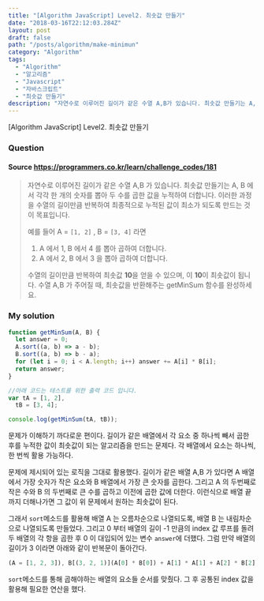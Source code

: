 ```yaml
---
title: "[Algorithm JavaScript] Level2. 최솟값 만들기"
date: "2018-03-16T22:12:03.284Z"
layout: post
draft: false
path: "/posts/algorithm/make-minimun"
category: "Algorithm"
tags:
  - "Algorithm"
  - "알고리즘"
  - "Javascript"
  - "자바스크립트"
  - "최솟값 만들기"
description: "자연수로 이루어진 길이가 같은 수열 A,B가 있습니다. 최솟값 만들기는 A, B에서 각각 한 개의 숫자를 뽑아 두 수를 곱한 값을 누적하여 더합니다. 이러한 과정을 수열의 길이만큼 반복하여 최종적으로 누적된 값이 최소가 되도록 만드는 것이 목표입니다."
---
```


[Algorithm JavaScript] Level2. 최솟값 만들기

### Question

#### Source https://programmers.co.kr/learn/challenge_codes/181

> 자연수로 이루어진 길이가 같은 수열 A,B 가 있습니다. 최솟값 만들기는 A, B 에서 각각 한 개의 숫자를 뽑아 두 수를 곱한 값을 누적하여 더합니다. 이러한 과정을 수열의 길이만큼 반복하여 최종적으로 누적된 값이 최소가 되도록 만드는 것이 목표입니다.
>
> 예를 들어 A = `[1, 2]` , B = `[3, 4]` 라면
>
> 1.  A 에서 1, B 에서 4 를 뽑아 곱하여 더합니다.
> 2.  A 에서 2, B 에서 3 을 뽑아 곱하여 더합니다.
>
> 수열의 길이만큼 반복하여 최솟값 **10**을 얻을 수 있으며, 이 **10**이 최솟값이 됩니다.
> 수열 A,B 가 주어질 때, 최솟값을 반환해주는 getMinSum 함수를 완성하세요.

### My solution

```javascript
function getMinSum(A, B) {
  let answer = 0;
  A.sort((a, b) => a - b);
  B.sort((a, b) => b - a);
  for (let i = 0; i < A.length; i++) answer += A[i] * B[i];
  return answer;
}

//아래 코드는 테스트를 위한 출력 코드 입니다.
var tA = [1, 2],
  tB = [3, 4];

console.log(getMinSum(tA, tB));
```

문제가 이해하기 까다로운 편이다. 길이가 같은 배열에서 각 요소 중 하나씩 빼서 곱한 후를 누적한 값이 최솟값이 되는 알고리즘을 만드는 문제다. 각 배열에서 요소는 하나씩, 한 번씩 활용 가능하다.

문제에 제시되어 있는 로직을 그대로 활용했다. 길이가 같은 배열 A,B 가 있다면 A 배열에서 가장 숫자가 작은 요소와 B 배열에서 가장 큰 숫자를 곱한다. 그리고 A 의 두번째로 작은 수와 B 의 두번째로 큰 수를 곱하고 이전에 곱한 값에 더한다. 이런식으로 배열 끝까지 더해나가면 그 값이 위 문제에서 원하는 최솟값이 된다.

그래서 `sort`메소드를 활용해 배열 A 는 오름차순으로 나열되도록, 배열 B 는 내림차순으로 나열되도록 만들었다. 그리고 0 부터 배열의 길이 -1 만큼의 index 값 루프를 돌려 두 배열의 각 항을 곱한 후 0 이 대입되어 있는 변수 `answer`에 더했다. 그럼 만약 배열의 길이가 3 이라면 아래와 같이 반복문이 돌아간다.

```javascript
(A = [1, 2, 3]), B[(3, 2, 1)](A[0] * B[0]) + A[1] * A[1] + A[2] * B[2];
```

`sort`메소드를 통해 곱해야하는 배열의 요소들 순서를 맞췄다. 그 후 공통된 index 값을 활용해 필요한 연산을 했다.
